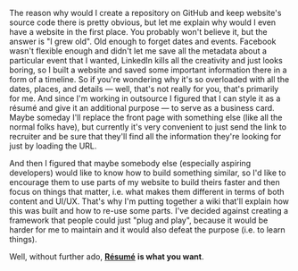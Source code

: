 The reason why would I create a repository on GitHub and keep website's source code there is pretty obvious, but let me explain why would I even have a website in the first place. You probably won't believe it, but the answer is "I grew old". Old enough to forget dates and events. Facebook wasn't flexible enough and didn't let me save all the metadata about a particular event that I wanted, LinkedIn kills all the creativity and just looks boring, so I built a website and saved some important information there in a form of a timeline. So if you're wondering why it's so overloaded with all the dates, places, and details — well, that's not really for you, that's primarily for me. And since I'm working in outsource I figured that I can style it as a résumé and give it an additional purpose — to serve as a business card. Maybe someday I'll replace the front page with something else (like all the normal folks have), but currently it's very convenient to just send the link to recruiter and be sure that they'll find all the information they're looking for just by loading the URL.

And then I figured that maybe somebody else (especially aspiring developers) would like to know how to build something similar, so I'd like to encourage them to use parts of my website to build theirs faster and then focus on things that matter, i.e. what makes them different in terms of both content and UI/UX. That's why I'm putting together a wiki that'll explain how this was built and how to re-use some parts. I've decided against creating a framework that people could just "plug and play", because it would be harder for me to maintain and it would also defeat the purpose (i.e. to learn things).

Well, without further ado, [**Résumé**](Résumé) **is what you want**.

